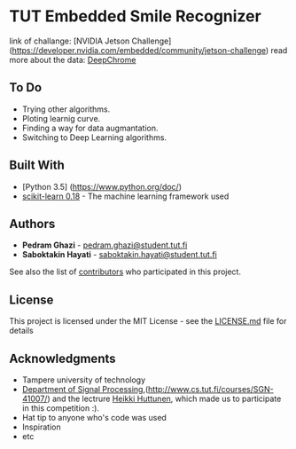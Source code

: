 # TUT Embedded Smile Recognizer 

link of challange: [NVIDIA Jetson Challenge] (https://developer.nvidia.com/embedded/community/jetson-challenge)
read more about the data: [DeepChrome](https://arxiv.org/abs/1607.02078)
## To Do 
* Trying other algorithms.
* Ploting learnig curve.
* Finding a way for data augmantation.
* Switching to Deep Learning algorithms. 

## Built With
* [Python 3.5] (https://www.python.org/doc/)
* [scikit-learn 0.18](http://scikit-learn.org/stable/documentation.html) - The machine learning framework used


## Authors

* **Pedram Ghazi**  - pedram.ghazi@student.tut.fi
* **Saboktakin Hayati**  - saboktakin.hayati@student.tut.fi


See also the list of [contributors](https://github.com/your/project/contributors) who participated in this project.

## License

This project is licensed under the MIT License - see the [LICENSE.md](LICENSE.md) file for details

## Acknowledgments
* Tampere university of technology
* [Department of Signal Processing](http://www.tut.fi/en/about-tut/departments/signal-processing/),(http://www.cs.tut.fi/courses/SGN-41007/)  and the lectrure [Heikki Huttunen](http://www.cs.tut.fi/~hehu/), which made us to participate in this competition :). 
* Hat tip to anyone who's code was used
* Inspiration
* etc

